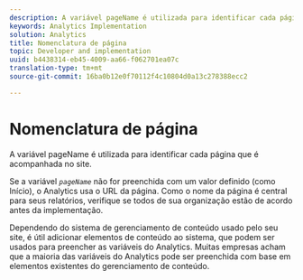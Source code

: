 ```yaml
---
description: A variável pageName é utilizada para identificar cada página que é acompanhada no site.
keywords: Analytics Implementation
solution: Analytics
title: Nomenclatura de página
topic: Developer and implementation
uuid: b4438314-eb45-4009-aa66-f062701ea07c
translation-type: tm+mt
source-git-commit: 16ba0b12e0f70112f4c10804d0a13c278388ecc2

---
```



# Nomenclatura de página

A variável pageName é utilizada para identificar cada página que é acompanhada no site.

Se a variável *`pageName`* não for preenchida com um valor definido (como Início), o Analytics usa o URL da página. Como o nome da página é central para seus relatórios, verifique se todos de sua organização estão de acordo antes da implementação.

Dependendo do sistema de gerenciamento de conteúdo usado pelo seu site, é útil adicionar elementos de conteúdo ao sistema, que podem ser usados para preencher as variáveis do Analytics. Muitas empresas acham que a maioria das variáveis do Analytics pode ser preenchida com base em elementos existentes do gerenciamento de conteúdo.
